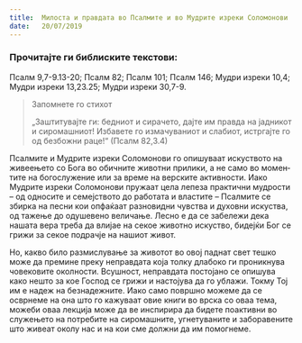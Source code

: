 ```yaml
---
title:  Милоста и правдата во Псалмите и во Мудрите изреки Соломонови
date:   20/07/2019
---
```


### Прочитајте ги библиските текстови:
Псалм 9,7-9.13-20; Псалм 82; Псалм 101; Псалм 146; Мудри изреки 10,4; Мудри изреки 13,23.25; Мудри изреки 30,7-9.

> <p>Запомнете го стихот</p>
> „Заштитувајте ги: бедниот и сирачето, дај­те им правда на јадникот и сиромашниот! Избавете го измачувани­от и слабиот, истргајте го од безбожни раце!“ (Псалм 82,3.4)

Псалмите и Мудрите изреки Соломонови го опишуваат искуството на живеењето со Бога во обичните животни прилики, а не само во момен­тите на богослужение или за време на верските активности. Иако Мудрите изреки Соломонови пружаат цела лепеза практични мудрости – од односите и семејството до работата и властите – Псалмите се збирка на песни кои опфаќаат разновидни чувства и духовни искуства, од тажење до одушевено величање. Лесно е да се забележи дека нашата вера треба да влијае на секое животно искуство, бидејќи Бог се грижи за секое подрачје на нашиот живот.

Но, какво било размислување за животот во овој паднат свет тешко може да премине преку неправдата која толку длабоко ги проникнува човековите околности. Всушност, неправдата постојано се опишува како нешто за кое Господ се грижи и настојува да го ублажи. Токму Тој им е надеж на безнадежните. Иако само површно можеме да се осврнеме на она што го кажуваат овие книги во врска со оваа тема, можеби оваа лекција може да ве инспирира да бидете поактивни во служењето на потребите на сиромашните, угнетуваните и заборавените што живеат околу нас и на кои сме должни да им помогнеме.
